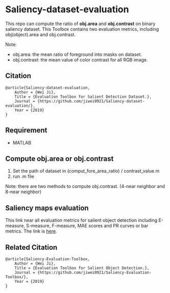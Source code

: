 # Saliency-dataset-evaluation
This repo can compute the ratio of **obj.area** and **obj.contrast** on binary saliency dataset. This Toolbox contains two evaluation metrics, including obj(object).area and obj.contrast.    

Note: 
* obj.area: the mean ratio of foreground into masks on dataset.   
* obj.contrast: the mean value of color contrast for all RGB image.     

## Citation
```
@article{Saliency-dataset-evaluation,
    Author = {Wei Ji},
    Title = {Evaluation Toolbox for Salient Detection Dataset.},
    Journal = {https://github.com/jiwei0921/Saliency-dataset-evaluation/},
    Year = {2019}
}
```

## Requirement 
* MATLAB

## Compute obj.area or obj.contrast
1. Set the path of dataset in (comput_fore_area_ratio) / contrast_value.m
2. run .m file

Note: there are two methods to compute obj.contrast. (4-near neighbor and 8-near neighbor) 

## Saliency maps evaluation
This link near all evaluation metrics for salient object detection including E-measure, S-measure, F-measure, MAE scores and PR curves or bar metrics.
The link is [here](https://github.com/jiwei0921/Saliency-Evaluation-Toolbox).

## Related Citation
```
@article{Saliency-Evaluation-Toolbox,
    Author = {Wei Ji},
    Title = {Evaluation Toolbox for Salient Object Detection.},
    Journal = {https://github.com/jiwei0921/Saliency-Evaluation-Toolbox/},
    Year = {2019}
}
```
